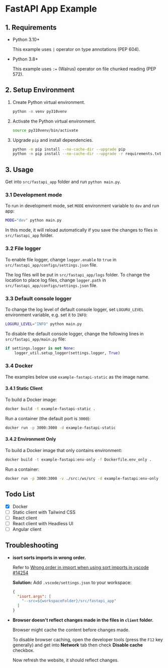 # FastAPI App Example

## 1. Requirements

- Python 3.10+

    This example uses `|` operator on type annotations (PEP 604).

- Python 3.8+

    This example uses `:=` (Walrus) operator on file chunked reading (PEP 572).

## 2. Setup Environment

1. Create Python virtual environment.

    ```bash
    python -m venv py310venv
    ```

2. Activate the Python virtual environment.

    ```bash
    source py310venv/bin/activate
    ```

3. Upgrade `pip` and install dependencies.

    ```bash
    python -m pip install --no-cache-dir --upgrade pip
    python -m pip install --no-cache-dir --upgrade -r requirements.txt
    ```

## 3. Usage

Get into `src/fastapi_app` folder and run `python main.py`.

### 3.1 Development mode

To run in development mode, set `MODE` environment variable to `dev` and run
app:

```bash
MODE="dev" python main.py
```

In this mode, it will reload automatically if you save the changes to files in
`src/fastapi_app` folder.

### 3.2 File logger

To enable file logger, change `logger.enable` to `true` in
`src/fastapi_app/configs/settings.json` file.

The log files will be put in `src/fastapi_app/logs` folder.
To change the location to place log files, change `logger.path` in
`src/fastapi_app/configs/settings.json` file.

### 3.3 Default console logger

To change the log level of default console logger, set `LOGURU_LEVEL`
environment variable, e.g. set it to `INFO`:

```bash
LOGURU_LEVEL="INFO" python main.py
```

To disable the default console logger, change the following lines in
`src/fastapi_app/main.py` file:

```py
if settings.logger is not None:
    logger_util.setup_logger(settings.logger, True)
```

### 3.4 Docker

The examples below use `example-fastapi-static` as the image name.

#### 3.4.1 Static Client

To build a Docker image:

```bash
docker build -t example-fastapi-static .
```

Run a container (the default port is `3000`):

```bash
docker run -p 3000:3000 -d example-fastapi-static
```

#### 3.4.2 Environment Only

To build a Docker image that only contains environment:

```bash
docker build -t example-fastapi:env-only -f Dockerfile.env_only .
```

Run a container:

```bash
docker run -p 3000:3000 -v ./src:/ws/src -d example-fastapi:env-only
```

## Todo List

- [x] Docker
- [ ] Static client with Tailwind CSS
- [ ] React client
- [ ] React client with Headless UI
- [ ] Angular client

## Troubleshooting

- **isort sorts imports in wrong order.**

    Refer to [Wrong order in import when using sort imports in vscode #14254](https://github.com/microsoft/vscode-python/issues/14254)

    **Solution:** Add `.vscode/settings.json` to your workspace:

    ```json
    {
      "isort.args": [
        "--src=${workspaceFolder}/src/fastapi_app"
      ]
    }
    ```

- **Browser doesn't reflect changes made in the files in `client` folder.**

  Browser might cache the content before changes made.

  To disable browser caching, open the developer tools (press the `F12` key
  generally) and get into **Network** tab then check **Disable cache** checkbox.

  Now refresh the website, it should reflect changes.
